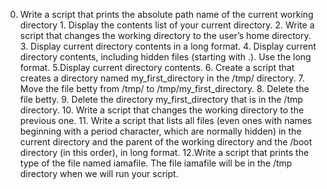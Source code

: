 0. Write a script that prints the absolute path name of the current working directory 1. Display the contents list of your current directory. 2. Write a script that changes the working directory to the user’s home directory. 3. Display current directory contents in a long format. 4. Display current directory contents, including hidden files (starting with .). Use the long format. 5.Display current directory contents. 6. Create a script that creates a directory named my_first_directory in the /tmp/ directory. 7. Move the file betty from /tmp/ to /tmp/my_first_directory. 8. Delete the file betty. 9. Delete the directory my_first_directory that is in the /tmp directory. 10. Write a script that changes the working directory to the previous one. 11. Write a script that lists all files (even ones with names beginning with a period character, which are normally hidden) in the current directory and the parent of the working directory and the /boot directory (in this order), in long format. 12.Write a script that prints the type of the file named iamafile. The file iamafile will be in the /tmp directory when we will run your script.
